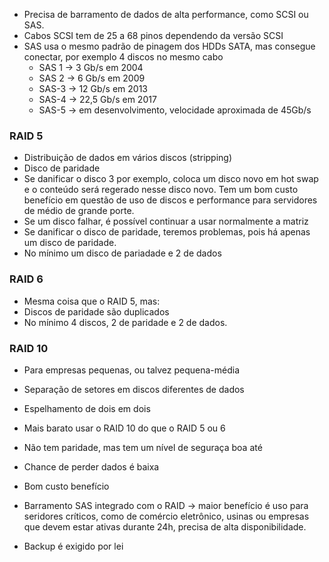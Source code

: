 - Precisa de barramento de dados de alta performance, como SCSI ou SAS.
- Cabos SCSI tem de 25 a 68 pinos dependendo da versão SCSI
- SAS usa o mesmo padrão de pinagem dos HDDs SATA, mas consegue conectar, por exemplo 4 discos no mesmo cabo
	- SAS 1 -> 3 Gb/s em 2004
	- SAS 2 -> 6 Gb/s em 2009
	- SAS-3 -> 12 Gb/s em 2013
	- SAS-4 -> 22,5 Gb/s em 2017
	- SAS-5 -> em desenvolvimento, velocidade aproximada de 45Gb/s

### RAID 5
- Distribuição de dados em vários discos (stripping)
- Disco de paridade
- Se danificar o disco 3 por exemplo, coloca um disco novo em hot  swap e o conteúdo será regerado nesse disco novo. Tem um bom custo benefício em questão de uso de discos e performance para servidores de médio de grande porte.
- Se um disco falhar, é possível continuar a usar normalmente a matriz
- Se danificar o disco de paridade, teremos problemas, pois há apenas um disco de paridade.
- No mínimo um disco de pariadade e 2 de dados

### RAID 6
- Mesma coisa que o RAID 5, mas:
- Discos de paridade são duplicados
- No mínimo 4 discos, 2 de paridade e 2 de dados.

### RAID 10
- Para empresas pequenas, ou talvez pequena-média
- Separação de setores em discos diferentes de dados
- Espelhamento de dois em dois
- Mais barato usar o RAID 10 do que o RAID 5 ou 6
- Não tem paridade, mas tem um nível de seguraça boa até
- Chance de perder dados é baixa
- Bom custo benefício

- Barramento SAS integrado com o RAID -> maior benefício é uso para seridores críticos, como de comércio eletrônico, usinas ou empresas que devem estar ativas durante 24h, precisa de alta disponibilidade.
- Backup é exigido por lei